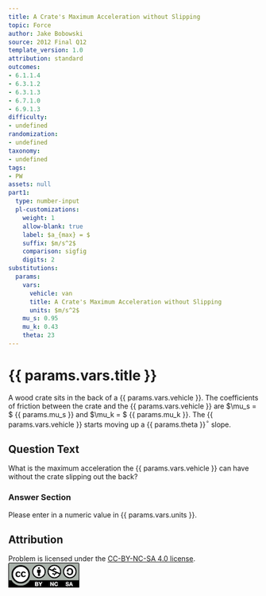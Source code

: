 ```yaml
---
title: A Crate's Maximum Acceleration without Slipping
topic: Force
author: Jake Bobowski
source: 2012 Final Q12
template_version: 1.0
attribution: standard
outcomes:
- 6.1.1.4
- 6.3.1.2
- 6.3.1.3
- 6.7.1.0
- 6.9.1.3
difficulty:
- undefined
randomization:
- undefined
taxonomy:
- undefined
tags:
- PW
assets: null
part1:
  type: number-input
  pl-customizations:
    weight: 1
    allow-blank: true
    label: $a_{max} = $
    suffix: $m/s^2$
    comparison: sigfig
    digits: 2
substitutions:
  params:
    vars:
      vehicle: van
      title: A Crate's Maximum Acceleration without Slipping
      units: $m/s^2$
    mu_s: 0.95
    mu_k: 0.43
    theta: 23
---
```

# {{ params.vars.title }}
A wood crate sits in the back of a {{ params.vars.vehicle }}.
The coefficients of friction between the crate and the {{ params.vars.vehicle }} are $\mu_s = $ {{ params.mu_s }} and $\mu_k = $ {{ params.mu_k }}.
The {{ params.vars.vehicle }} starts moving up a {{ params.theta }}$^{\circ}$ slope.

## Question Text

What is the maximum acceleration the {{ params.vars.vehicle }} can have without the crate slipping out the back?

### Answer Section

Please enter in a numeric value in {{ params.vars.units }}.

## Attribution

Problem is licensed under the [CC-BY-NC-SA 4.0 license](https://creativecommons.org/licenses/by-nc-sa/4.0/).<br> ![The Creative Commons 4.0 license requiring attribution-BY, non-commercial-NC, and share-alike-SA license.](https://raw.githubusercontent.com/firasm/bits/master/by-nc-sa.png)
